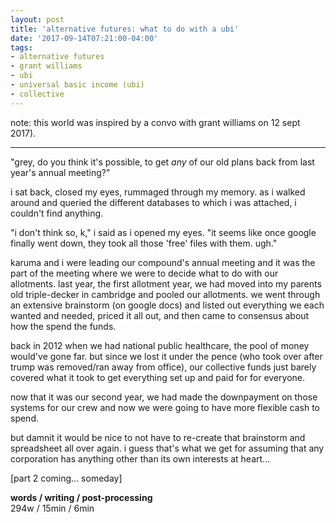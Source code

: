 ```yaml
---
layout: post
title: 'alternative futures: what to do with a ubi'
date: '2017-09-14T07:21:00-04:00'
tags:
- alternative futures
- grant williams
- ubi
- universal basic income (ubi)
- collective
--- 
```


note: this world was inspired by a convo with grant williams on 12 sept 2017). 

---

"grey, do you think it's possible, to get _any_ of our old plans back from last year's annual meeting?"

i sat back, closed my eyes, rummaged through my memory. as i walked around and queried the different databases to which i was attached, i couldn't find anything. 

"i don't think so, k," i said as i opened my eyes. "it seems like once google finally went down, they took all those 'free' files with them. ugh."

karuma and i were leading our compound's annual meeting and it was the part of the meeting where we were to decide what to do with our allotments. last year, the first allotment year, we had moved into my parents old triple-decker in cambridge and pooled our allotments. we went through an extensive brainstorm (on google docs) and listed out everything we each wanted and needed, priced it all out, and then came to consensus about how the spend the funds. 

back in 2012 when we had national public healthcare, the pool of money would've gone far. but since we lost it under the pence (who took over after trump was removed/ran away from office), our collective funds just barely covered what it took to get everything set up and paid for for everyone.

now that it was our second year, we had made the downpayment on those systems for our crew and now we were going to have more flexible cash to spend. 

but damnit it would be nice to not have to re-create that brainstorm and spreadsheet all over again. i guess that's what we get for assuming that any corporation has anything other than its own interests at heart...

[part 2 coming... someday]

<!-- hyperlink bank -->

**words / writing / post-processing**  
294w / 15min / 6min 